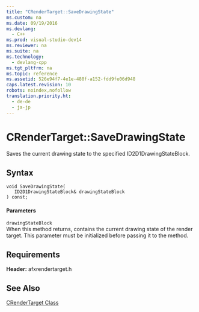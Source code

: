 ```yaml
---
title: "CRenderTarget::SaveDrawingState"
ms.custom: na
ms.date: 09/19/2016
ms.devlang: 
  - C++
ms.prod: visual-studio-dev14
ms.reviewer: na
ms.suite: na
ms.technology: 
  - devlang-cpp
ms.tgt_pltfrm: na
ms.topic: reference
ms.assetid: 526e94f7-4e1e-480f-a152-fdd9fe06d948
caps.latest.revision: 10
robots: noindex,nofollow
translation.priority.ht: 
  - de-de
  - ja-jp
---
```

# CRenderTarget::SaveDrawingState
Saves the current drawing state to the specified ID2D1DrawingStateBlock.  
  
## Syntax  
  
```  
void SaveDrawingState(  
   ID2D1DrawingStateBlock& drawingStateBlock  
) const;  
```  
  
#### Parameters  
 `drawingStateBlock`  
 When this method returns, contains the current drawing state of the render target. This parameter must be initialized before passing it to the method.  
  
## Requirements  
 **Header:** afxrendertarget.h  
  
## See Also  
 [CRenderTarget Class](../vs140/CRenderTarget-Class.md)